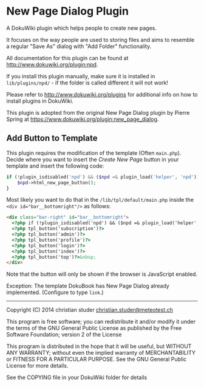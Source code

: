 New Page Dialog Plugin
======================

A DokuWiki plugin which helps people to create new pages.

It focuses on the way people are used to storing files and aims to resemble
a regular "Save As" dialog with "Add Folder" functionality.

All documentation for this plugin can be found at
http://www.dokuwiki.org/plugin:npd.

If you install this plugin manually, make sure it is installed in
`lib/plugins/npd/` - if the folder is called different it
will not work!

Please refer to http://www.dokuwiki.org/plugins for additional info
on how to install plugins in DokuWiki.

This plugin is adopted from the original New Page Dialog plugin by Pierre Spring  at
https://www.dokuwiki.org/plugin:new_page_dialog.

Add Button to Template
----------------------

This plugin requires the modification of the template (Often `main.php`). Decide where
you want to insert the *Create New Page* button in your template and insert the following code:

```php
if (!plugin_isdisabled('npd') && ($npd =& plugin_load('helper', 'npd'))) { 
    $npd->html_new_page_button();
}
```

Most likely you want to do that in the `/lib/tpl/default/main.php` inside the `<div id="bar__bottomright"/>` as follows:

```html
<div class="bar-right" id="bar__bottomright">
  <?php if (!plugin_isdisabled('npd') && ($npd =& plugin_load('helper', 'npd'))) $npd->html_new_page_button(); ?>
  <?php tpl_button('subscription')?>
  <?php tpl_button('admin')?>
  <?php tpl_button('profile')?>
  <?php tpl_button('login')?>
  <?php tpl_button('index')?>
  <?php tpl_button('top')?>&nbsp;
</div>
```

Note that the button will only be shown if the browser is JavaScript enabled.

Exception: The template DokuBook has New Page Dialog already implemented. (Configure to type `link`.)

----
Copyright (C) 2014 christian studer <christian.studer@meteotest.ch>

This program is free software; you can redistribute it and/or modify
it under the terms of the GNU General Public License as published by
the Free Software Foundation; version 2 of the License

This program is distributed in the hope that it will be useful,
but WITHOUT ANY WARRANTY; without even the implied warranty of
MERCHANTABILITY or FITNESS FOR A PARTICULAR PURPOSE.  See the
GNU General Public License for more details.

See the COPYING file in your DokuWiki folder for details